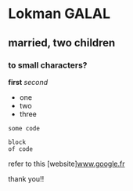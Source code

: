 # Lokman GALAL

## married, two children

### to small characters?

**first**
*second*

- one
- two
- three

`some code`


```
block
of code
```


refer to this [website]www.google.fr

thank you!!
